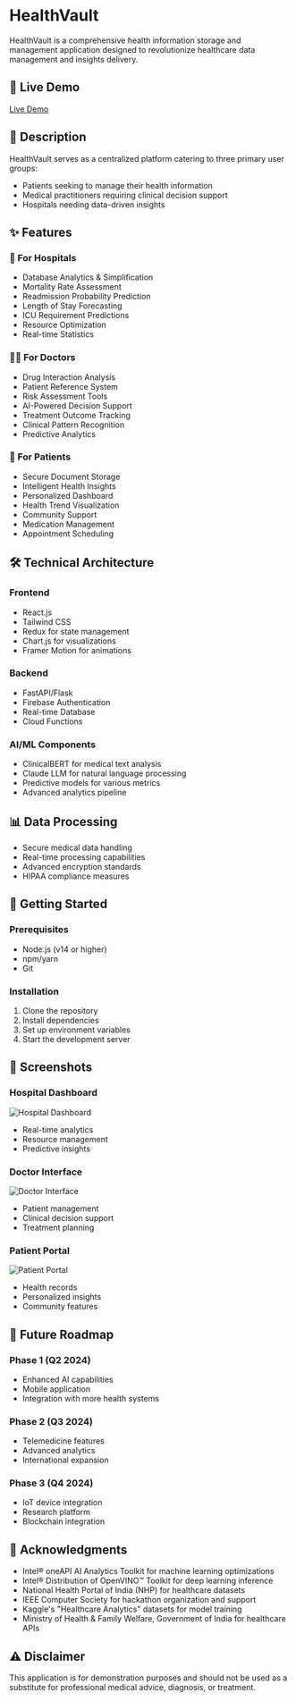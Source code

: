 # HealthVault

HealthVault is a comprehensive health information storage and management application designed to revolutionize healthcare data management and insights delivery.

## 🌟 Live Demo
[Live Demo](https://aetharvanguard.netlify.app)

## 📝 Description

HealthVault serves as a centralized platform catering to three primary user groups:
- Patients seeking to manage their health information
- Medical practitioners requiring clinical decision support
- Hospitals needing data-driven insights

## ✨ Features

### 🏥 For Hospitals
- Database Analytics & Simplification
- Mortality Rate Assessment
- Readmission Probability Prediction
- Length of Stay Forecasting
- ICU Requirement Predictions
- Resource Optimization
- Real-time Statistics

### 👨‍⚕️ For Doctors
- Drug Interaction Analysis
- Patient Reference System
- Risk Assessment Tools
- AI-Powered Decision Support
- Treatment Outcome Tracking
- Clinical Pattern Recognition
- Predictive Analytics

### 👤 For Patients
- Secure Document Storage
- Intelligent Health Insights
- Personalized Dashboard
- Health Trend Visualization
- Community Support
- Medication Management
- Appointment Scheduling

## 🛠️ Technical Architecture

### Frontend
- React.js
- Tailwind CSS
- Redux for state management
- Chart.js for visualizations
- Framer Motion for animations

### Backend
- FastAPI/Flask
- Firebase Authentication
- Real-time Database
- Cloud Functions

### AI/ML Components
- ClinicalBERT for medical text analysis
- Claude LLM for natural language processing
- Predictive models for various metrics
- Advanced analytics pipeline

## 📊 Data Processing
- Secure medical data handling
- Real-time processing capabilities
- Advanced encryption standards
- HIPAA compliance measures

## 🚀 Getting Started

### Prerequisites
- Node.js (v14 or higher)
- npm/yarn
- Git

### Installation
1. Clone the repository
2. Install dependencies
3. Set up environment variables
4. Start the development server

## 📱 Screenshots

### Hospital Dashboard
![Hospital Dashboard](![image](https://i.imgur.com/eDfJzEf.png))
- Real-time analytics
- Resource management
- Predictive insights

### Doctor Interface
![Doctor Interface](![image](https://github.com/user-attachments/assets/9cb7711c-bb0c-46b3-82fc-7604814cf27b))
- Patient management
- Clinical decision support
- Treatment planning

### Patient Portal
![Patient Portal](![image](https://github.com/user-attachments/assets/fb5397ab-e5ef-4ced-bed6-c14a879c429e))
- Health records
- Personalized insights
- Community features

## 🎯 Future Roadmap

### Phase 1 (Q2 2024)
- Enhanced AI capabilities
- Mobile application
- Integration with more health systems

### Phase 2 (Q3 2024)
- Telemedicine features
- Advanced analytics
- International expansion

### Phase 3 (Q4 2024)
- IoT device integration
- Research platform
- Blockchain integration

## 🙏 Acknowledgments

- Intel® oneAPI AI Analytics Toolkit for machine learning optimizations
- Intel® Distribution of OpenVINO™ Toolkit for deep learning inference
- National Health Portal of India (NHP) for healthcare datasets
- IEEE Computer Society for hackathon organization and support
- Kaggle's "Healthcare Analytics" datasets for model training
- Ministry of Health & Family Welfare, Government of India for healthcare APIs

## ⚠️ Disclaimer

This application is for demonstration purposes and should not be used as a substitute for professional medical advice, diagnosis, or treatment.
